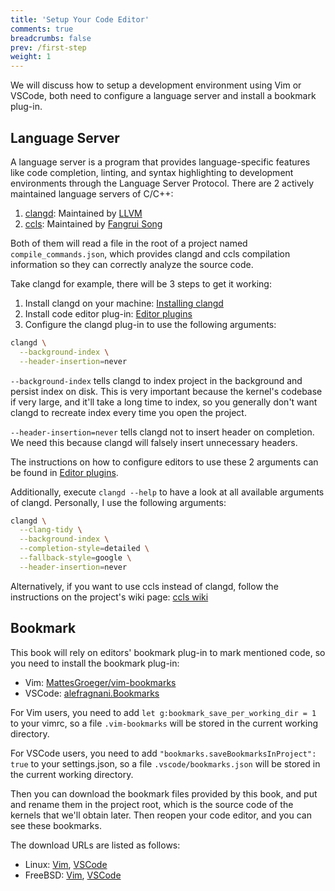 ```yaml
---
title: 'Setup Your Code Editor'
comments: true
breadcrumbs: false
prev: /first-step
weight: 1
---
```


We will discuss how to setup a development environment using Vim or VSCode, both need to configure a language server and install a bookmark plug-in.

## Language Server

A language server is a program that provides language-specific features like code completion, linting, and syntax highlighting to development environments through the Language Server Protocol. There are 2 actively maintained language servers of C/C++:

1. [clangd](https://clangd.llvm.org/): Maintained by [LLVM](https://llvm.org)
2. [ccls](https://github.com/MaskRay/ccls): Maintained by [Fangrui Song](https://github.com/MaskRay)

Both of them will read a file in the root of a project named `compile_commands.json`, which provides clangd and ccls compilation information so they can correctly analyze the source code.

Take clangd for example, there will be 3 steps to get it working:

1. Install clangd on your machine: [Installing clangd](https://clangd.llvm.org/installation#installing-clangd)
2. Install code editor plug-in: [Editor plugins](https://clangd.llvm.org/installation#editor-plugins)
3. Configure the clangd plug-in to use the following arguments:

```sh
clangd \
  --background-index \
  --header-insertion=never
```

`--background-index` tells clangd to index project in the background and persist index on disk. This is very important because the kernel's codebase if very large, and it'll take a long time to index, so you generally don't want clangd to recreate index every time you open the project.

`--header-insertion=never` tells clangd not to insert header on completion. We need this because clangd will falsely insert unnecessary headers.

The instructions on how to configure editors to use these 2 arguments can be found in [Editor plugins](https://clangd.llvm.org/installation#editor-plugins).

Additionally, execute `clangd --help` to have a look at all available arguments of clangd. Personally, I use the following arguments:

```sh
clangd \
  --clang-tidy \
  --background-index \
  --completion-style=detailed \
  --fallback-style=google \
  --header-insertion=never
```

Alternatively, if you want to use ccls instead of clangd, follow the instructions on the project's wiki page: [ccls wiki](https://github.com/MaskRay/ccls/wiki)

## Bookmark

This book will rely on editors' bookmark plug-in to mark mentioned code, so you need to install the bookmark plug-in:

- Vim: [MattesGroeger/vim-bookmarks](https://github.com/MattesGroeger/vim-bookmarks)
- VSCode: [alefragnani.Bookmarks](https://marketplace.visualstudio.com/items?itemName=alefragnani.Bookmarks)

For Vim users, you need to add `let g:bookmark_save_per_working_dir = 1` to your vimrc, so a file `.vim-bookmarks` will be stored in the current working directory.

For VSCode users, you need to add `"bookmarks.saveBookmarksInProject": true` to your settings.json, so a file `.vscode/bookmarks.json` will be stored in the current working directory.

Then you can download the bookmark files provided by this book, and put and rename them in the project root, which is the source code of the kernels that we'll obtain later. Then reopen your code editor, and you can see these bookmarks.

The download URLs are listed as follows:

- Linux: [Vim](https://github.com/sainnhe/khn/blob/master/bookmarks/vim/linux.vim), [VSCode](https://github.com/sainnhe/khn/blob/master/bookmarks/vscode/linux.json)
- FreeBSD: [Vim](https://github.com/sainnhe/khn/blob/master/bookmarks/vim/freebsd.vim), [VSCode](https://github.com/sainnhe/khn/blob/master/bookmarks/vscode/freebsd.json)
